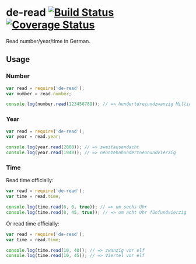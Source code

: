 # de-read [![Build Status](https://travis-ci.org/Frederick-S/de-read.svg)](https://travis-ci.org/Frederick-S/de-read) [![Coverage Status](https://img.shields.io/coveralls/Frederick-S/de-read.svg)](https://coveralls.io/r/Frederick-S/de-read)
Read number/year/time in German.

## Usage
### Number
```js
var read = require('de-read');
var number = read.number;

console.log(number.read(123456789)); // => hundertdreiundzwanzig Millionen vierhundertsechsundfünfzigtausendsiebenhundertneunundachtzig
```

### Year
```js
var read = require('de-read');
var year = read.year;

console.log(year.read(2008)); // => zweitausendacht 
console.log(year.read(1949)); // => neunzehnhundertneunundvierzig
```

### Time
Read time officially:
```js
var read = require('de-read');
var time = read.time;

console.log(time.read(6, 0, true)); // => um sechs Uhr
console.log(time.read(8, 45, true)); // => um acht Uhr fünfundvierzig
```

Or read time officially:
```js
var read = require('de-read');
var time = read.time;

console.log(time.read(10, 40)); // => zwanzig vor elf
console.log(time.read(10, 45)); // => Viertel vor elf
```
